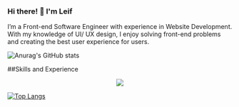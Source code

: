### Hi there! 👋 I'm Leif

I’m a Front-end Software Engineer with experience in Website Development. With my knowledge of UI/ UX design, I enjoy
solving front-end problems and creating the best user experience for users.



![Anurag's GitHub stats](https://github-readme-stats.vercel.app/api?username=jpeseWang&show_icons=true&theme=radical)

##Skills and Experience
<p align="center">
  <a href="https://skillicons.dev">
    <img src="https://skillicons.dev/icons?i=git,angular,react,electron,firebase,mongodb,nestjs,nodejs,bootstrap,tailwind " />
  </a>
</p>





[![Top Langs](https://github-readme-stats.vercel.app/api/top-langs/?username=jpeseWang&layout=compact)](https://github.com/anuraghazra/github-readme-stats)


